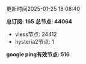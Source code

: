 更新时间2025-01-25 18:08:40

**总订阅: 165**
**总节点: 44064**
- vless节点: 24412
- hysteria2节点: 1

**google ping有效节点: 516**
